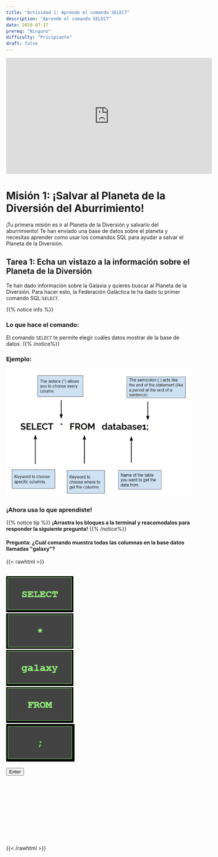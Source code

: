 ```yaml
---
title: "Actividad 1: Aprende el comando SELECT"
description: "Aprende el comando SELECT"
date: 2020-07-17
prereq: "Ninguno"
difficulty: "Pricipiante"
draft: false
---
```

<!-- Links for javascript and CSS needed for drop down logic -->
<link rel="stylesheet" href="../default/_default.css" type="text/css"></link>
<link rel="stylesheet" href="../default/_type.css" type="text/css"></link>
<link rel="stylesheet" href="_activity1.css" type="text/css"></link>

<script type="text/javascript" src="../default/alasql.js"></script>
<script type="text/javascript" src="../default/db.js"></script>
<script type="text/javascript" src="../default/_default.js"></script>
<script type="text/javascript" src="../default/_type.js"></script>
<script type="text/javascript" src="_activity1.js"></script>
<p style="text-align: center;"><iframe width="560" height="315" src="https://www.youtube.com/embed/hUTKI3AHJ1s" title="YouTube video player" frameborder="0" allow="accelerometer; autoplay; clipboard-write; encrypted-media; gyroscope; picture-in-picture" allowfullscreen></iframe></p>

# Misión 1: ¡Salvar al Planeta de la Diversión del Aburrimiento! 
¡Tu primera misión es ir al Planeta de la Diversión y salvarlo del aburrimiento! Te han enviado una base de datos sobre el planeta y necesitas aprender como usar los comandos SQL para ayudar a salvar el Planeta de la Diversión. 

## Tarea 1: Echa un vistazo a la información sobre el Planeta de la Diversión
Te han dado información sobre la Galaxia y quieres buscar al Planeta de la Diversión. Para hacer esto, la Federación Galáctica te ha dado tu primer comando SQL:`SELECT`. 

{{% notice info %}}
### Lo que hace el comando:  
El comando `SELECT` te permite elegir cuáles datos mostrar de la base de datos. 
{{% /notice%}}

### Ejemplo:

![Select](assets/Select.PNG)

### ¡Ahora usa lo que aprendiste! 
{{% notice tip %}}
**¡Arrastra los bloques a la terminal y reacomodalos para responder la siguiente pregunta!**
{{% /notice%}}

#### Pregunta: ¿Cuál comando muestra todas las columnas en la base datos llamadas "galaxy"?

{{< rawhtml >}}
<div class="content_scaler">
<div class="terminal_div" id="terminal_div">

<!-- Rectangles to Receive blocks -->
<div id="div6" class="dropClass" ondrop="drop(event)" ondragover="allowDrop(event)";> </div>
<div id="div7" class="dropClass" ondrop="drop(event)" ondragover="allowDrop(event)";> </div>
<div id="div8" class="dropClass" ondrop="drop(event)" ondragover="allowDrop(event)";> </div>
<div id="div9" class="dropClass" ondrop="drop(event)" ondragover="allowDrop(event)";> </div>
<div id="div10" class="dropClass" ondrop="drop(event)" ondragover="allowDrop(event)";> </div>

<div style="clear: both;"></div> 

<br>

<div id="div1" class ="codeBlocks" ondrop="drop(event)" ondragover="allowDrop(event)">
 <img class="img" id="answer1" src="assets/Select_Block.PNG" draggable="true" ondragstart="drag(event)" id="drag1" align: top left> <!-- style="border: 1px solid green;"> -->
</div>

<div id="div2" class="codeBlocks" ondrop="drop(event)" ondragover="allowDrop(event)">
  <img class="img" img id="answer2" src="assets/Asterix_Block.PNG" draggable="true" ondragstart="drag(event)" id="drag2">
</div>

<div id="div3" class="codeBlocks" ondrop="drop(event)" ondragover="allowDrop(event)">
  <img class="img" img id="answer4" src="assets/galaxy_block.png" draggable="true" ondragstart="drag(event)" id="drag3">
</div>

<div id="div4" class="codeBlocks" ondrop="drop(event)" ondragover="allowDrop(event)">
  <img class="img" img id="answer3" src="assets/From_Block.PNG" draggable="true" ondragstart="drag(event)" id="drag4">
</div>

<div id="div5" class="codeBlocks" ondrop="drop(event)" ondragover="allowDrop(event)">
  <img class="img" img id="answer5" src="assets/Semicolon_Block.PNG" draggable="true" ondragstart="drag(event)" id="drag5">
</div>

<div style="clear: both;"></div> 

<!-- Enter button -->
<button class="button button1" onclick="check()">Enter</button>
</div> <!-- terminal_div -->
</div> <!-- content_scaler -->

<!-- Hidden SQL database will appear once correct sequence is placed -->
<div style="clear: both;"></div> 
<h1 class="error" id="sqlcommand" style="visibility:hidden"><strong>ERROR INVALID INPUT</strong></h1>
<table id="table">
  <tr></tr>
</table>

<!-- Tells User to continue mission -->
<div class="resume_plot" id="resume_plot" style="visibility:hidden">
  <p> ¡Encontraste el comando correcto para mostrar la base de datos completa! Esto es es útil cuando quieres ver toda la información al alcance de tus dedos.</p>
  <div class="alert">
    <span id="check">&#10003;</span>
    Haz completado la tarea. Continua a la siguiente misión.
  </div>
</div>
{{< /rawhtml >}}
